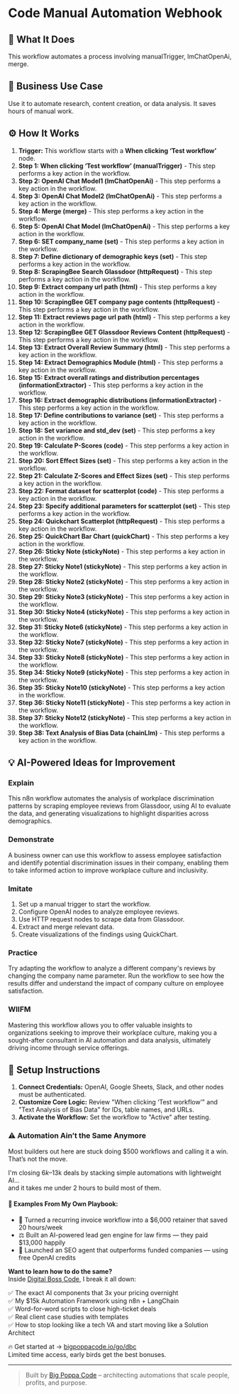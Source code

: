 # Code Manual Automation Webhook

## 🚀 What It Does
This workflow automates a process involving manualTrigger, lmChatOpenAi, merge.

## 💼 Business Use Case
Use it to automate research, content creation, or data analysis. It saves hours of manual work.

## ⚙️ How It Works
1.  **Trigger:** This workflow starts with a **When clicking ‘Test workflow’** node.
2. **Step 1: When clicking ‘Test workflow’ (manualTrigger)** - This step performs a key action in the workflow.
3. **Step 2: OpenAI Chat Model1 (lmChatOpenAi)** - This step performs a key action in the workflow.
4. **Step 3: OpenAI Chat Model2 (lmChatOpenAi)** - This step performs a key action in the workflow.
5. **Step 4: Merge (merge)** - This step performs a key action in the workflow.
6. **Step 5: OpenAI Chat Model (lmChatOpenAi)** - This step performs a key action in the workflow.
7. **Step 6: SET company_name (set)** - This step performs a key action in the workflow.
8. **Step 7: Define dictionary of demographic keys (set)** - This step performs a key action in the workflow.
9. **Step 8: ScrapingBee Search Glassdoor (httpRequest)** - This step performs a key action in the workflow.
10. **Step 9: Extract company url path (html)** - This step performs a key action in the workflow.
11. **Step 10: ScrapingBee GET company page contents (httpRequest)** - This step performs a key action in the workflow.
12. **Step 11: Extract reviews page url path (html)** - This step performs a key action in the workflow.
13. **Step 12: ScrapingBee GET Glassdoor Reviews Content (httpRequest)** - This step performs a key action in the workflow.
14. **Step 13: Extract Overall Review Summary (html)** - This step performs a key action in the workflow.
15. **Step 14: Extract Demographics Module (html)** - This step performs a key action in the workflow.
16. **Step 15: Extract overall ratings and distribution percentages (informationExtractor)** - This step performs a key action in the workflow.
17. **Step 16: Extract demographic distributions (informationExtractor)** - This step performs a key action in the workflow.
18. **Step 17: Define contributions to variance (set)** - This step performs a key action in the workflow.
19. **Step 18: Set variance and std_dev (set)** - This step performs a key action in the workflow.
20. **Step 19: Calculate P-Scores (code)** - This step performs a key action in the workflow.
21. **Step 20: Sort Effect Sizes (set)** - This step performs a key action in the workflow.
22. **Step 21: Calculate Z-Scores and Effect Sizes (set)** - This step performs a key action in the workflow.
23. **Step 22: Format dataset for scatterplot (code)** - This step performs a key action in the workflow.
24. **Step 23: Specify additional parameters for scatterplot (set)** - This step performs a key action in the workflow.
25. **Step 24: Quickchart Scatterplot (httpRequest)** - This step performs a key action in the workflow.
26. **Step 25: QuickChart Bar Chart (quickChart)** - This step performs a key action in the workflow.
27. **Step 26: Sticky Note (stickyNote)** - This step performs a key action in the workflow.
28. **Step 27: Sticky Note1 (stickyNote)** - This step performs a key action in the workflow.
29. **Step 28: Sticky Note2 (stickyNote)** - This step performs a key action in the workflow.
30. **Step 29: Sticky Note3 (stickyNote)** - This step performs a key action in the workflow.
31. **Step 30: Sticky Note4 (stickyNote)** - This step performs a key action in the workflow.
32. **Step 31: Sticky Note6 (stickyNote)** - This step performs a key action in the workflow.
33. **Step 32: Sticky Note7 (stickyNote)** - This step performs a key action in the workflow.
34. **Step 33: Sticky Note8 (stickyNote)** - This step performs a key action in the workflow.
35. **Step 34: Sticky Note9 (stickyNote)** - This step performs a key action in the workflow.
36. **Step 35: Sticky Note10 (stickyNote)** - This step performs a key action in the workflow.
37. **Step 36: Sticky Note11 (stickyNote)** - This step performs a key action in the workflow.
38. **Step 37: Sticky Note12 (stickyNote)** - This step performs a key action in the workflow.
39. **Step 38: Text Analysis of Bias Data (chainLlm)** - This step performs a key action in the workflow.

## 💡 AI-Powered Ideas for Improvement
### Explain
This n8n workflow automates the analysis of workplace discrimination patterns by scraping employee reviews from Glassdoor, using AI to evaluate the data, and generating visualizations to highlight disparities across demographics.

### Demonstrate
A business owner can use this workflow to assess employee satisfaction and identify potential discrimination issues in their company, enabling them to take informed action to improve workplace culture and inclusivity.

### Imitate
1. Set up a manual trigger to start the workflow.
2. Configure OpenAI nodes to analyze employee reviews.
3. Use HTTP request nodes to scrape data from Glassdoor.
4. Extract and merge relevant data.
5. Create visualizations of the findings using QuickChart.

### Practice
Try adapting the workflow to analyze a different company's reviews by changing the company name parameter. Run the workflow to see how the results differ and understand the impact of company culture on employee satisfaction.

### WIIFM
Mastering this workflow allows you to offer valuable insights to organizations seeking to improve their workplace culture, making you a sought-after consultant in AI automation and data analysis, ultimately driving income through service offerings.

## 🔧 Setup Instructions
1. **Connect Credentials:** OpenAI, Google Sheets, Slack, and other nodes must be authenticated.
2. **Customize Core Logic:** Review "When clicking ‘Test workflow’" and "Text Analysis of Bias Data" for IDs, table names, and URLs.
3. **Activate the Workflow:** Set the workflow to "Active" after testing.

### ⚠️ Automation Ain’t the Same Anymore

Most builders out here are stuck doing $500 workflows and calling it a win.  
That’s not the move.  

I'm closing $6k–$13k deals by stacking simple automations with lightweight AI...  
and it takes me under 2 hours to build most of them.

#### 🧠 Examples From My Own Playbook:
- 🔁 Turned a recurring invoice workflow into a $6,000 retainer that saved 20 hours/week  
- ⚖️ Built an AI-powered lead gen engine for law firms — they paid $13,000 happily  
- 🚀 Launched an SEO agent that outperforms funded companies — using free OpenAI credits  

**Want to learn how to do the same?**  
Inside [Digital Boss Code](https://bigpoppacode.io/go/dbc), I break it all down:

✅ The exact AI components that 3x your pricing overnight  
✅ My $15k Automation Framework using n8n + LangChain  
✅ Word-for-word scripts to close high-ticket deals  
✅ Real client case studies with templates  
✅ How to stop looking like a tech VA and start moving like a Solution Architect  

🔥 Get started at → [bigpoppacode.io/go/dbc](https://bigpoppacode.io/go/dbc)  
Limited time access, early birds get the best bonuses.

---
> Built by [Big Poppa Code](https://bigpoppacode.io) – architecting automations that scale people, profits, and purpose.
